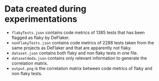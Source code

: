 # Data created during experimentations

* `flakyTests.json` contains code metrics of 1385 tests that has been flagged as flaky by DeFlaker.
* `nonFlakyTests.json` contains code metrics of 2288 tests taken from the same projects as DeFlaker and that are apparently not flaky.
* `dataset.json` contains both flaky and non flaky tests in one file.
* `dataset4eda.json` contains only relevant information to generate the correlation matrix.
* `output.png` is the correlation matrix between code metrics of flaky and non flaky tests.